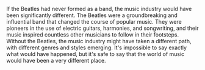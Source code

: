 If the Beatles had never formed as a band, the music industry would have been significantly different. The Beatles were a groundbreaking and influential band that changed the course of popular music. They were pioneers in the use of electric guitars, harmonies, and songwriting, and their music inspired countless other musicians to follow in their footsteps. Without the Beatles, the music industry might have taken a different path, with different genres and styles emerging. It's impossible to say exactly what would have happened, but it's safe to say that the world of music would have been a very different place.